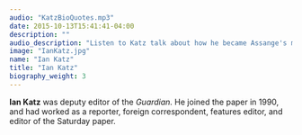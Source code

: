 ```yaml
---
audio: "KatzBioQuotes.mp3"
date: 2015-10-13T15:41:41-04:00
description: ""
audio_description: "Listen to Katz talk about how he became Assange's main contact."
image: "IanKatz.jpg"
name: "Ian Katz"
title: "Ian Katz"
biography_weight: 3
---
```

**Ian Katz** was deputy editor of the *Guardian.* He joined 
the paper in 1990, and had worked as a reporter, foreign correspondent, features editor, 
and editor of the Saturday paper.
